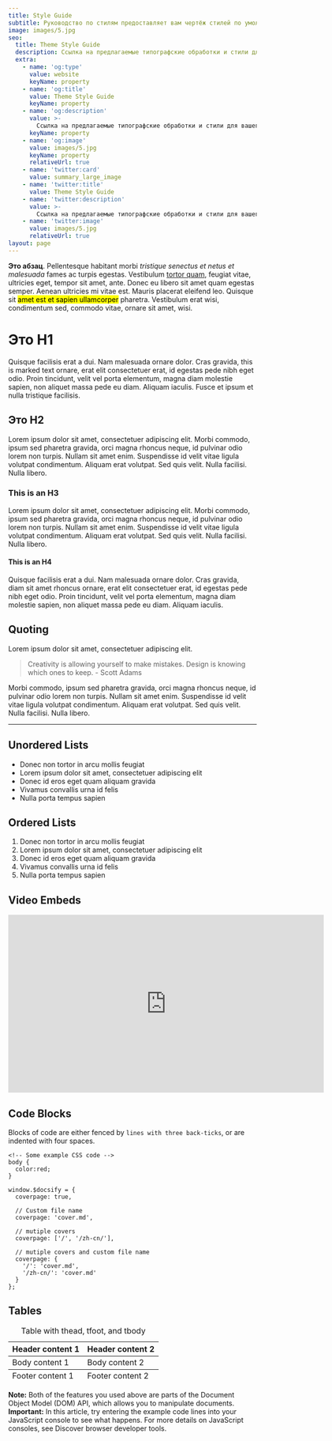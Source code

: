 ```yaml
---
title: Style Guide
subtitle: Руководство по стилям предоставляет вам чертёж стилей по умолчанию для постов и страниц.
image: images/5.jpg
seo:
  title: Theme Style Guide
  description: Ссылка на предлагаемые типографские обработки и стили для вашего контента
  extra:
    - name: 'og:type'
      value: website
      keyName: property
    - name: 'og:title'
      value: Theme Style Guide
      keyName: property
    - name: 'og:description'
      value: >-
        Ссылка на предлагаемые типографские обработки и стили для вашего контента
      keyName: property
    - name: 'og:image'
      value: images/5.jpg
      keyName: property
      relativeUrl: true
    - name: 'twitter:card'
      value: summary_large_image
    - name: 'twitter:title'
      value: Theme Style Guide
    - name: 'twitter:description'
      value: >-
        Ссылка на предлагаемые типографские обработки и стили для вашего контента
    - name: 'twitter:image'
      value: images/5.jpg
      relativeUrl: true
layout: page
---
```


**Это абзац**. Pellentesque habitant morbi *tristique senectus et netus et malesuada* fames ac turpis egestas. Vestibulum [tortor quam](https://www.google.com), feugiat vitae, ultricies eget, tempor sit amet, ante. Donec eu libero sit amet quam egestas semper. Aenean ultricies mi vitae est. Mauris placerat eleifend leo. Quisque sit <mark>amet est et sapien ullamcorper</mark> pharetra. Vestibulum erat wisi, condimentum sed, commodo vitae, ornare sit amet, wisi.

# Это H1

Quisque facilisis erat a dui. Nam malesuada ornare dolor. Cras gravida, this is marked text ornare, erat elit consectetuer erat, id egestas pede nibh eget odio. Proin tincidunt, velit vel porta elementum, magna diam molestie sapien, non aliquet massa pede eu diam. Aliquam iaculis. Fusce et ipsum et nulla tristique facilisis.

## Это H2

Lorem ipsum dolor sit amet, consectetuer adipiscing elit. Morbi commodo, ipsum sed pharetra gravida, orci magna rhoncus neque, id pulvinar odio lorem non turpis. Nullam sit amet enim. Suspendisse id velit vitae ligula volutpat condimentum. Aliquam erat volutpat. Sed quis velit. Nulla facilisi. Nulla libero.

### This is an H3

Lorem ipsum dolor sit amet, consectetuer adipiscing elit. Morbi commodo, ipsum sed pharetra gravida, orci magna rhoncus neque, id pulvinar odio lorem non turpis. Nullam sit amet enim. Suspendisse id velit vitae ligula volutpat condimentum. Aliquam erat volutpat. Sed quis velit. Nulla facilisi. Nulla libero.

#### This is an H4

Quisque facilisis erat a dui. Nam malesuada ornare dolor. Cras gravida, diam sit amet rhoncus ornare, erat elit consectetuer erat, id egestas pede nibh eget odio. Proin tincidunt, velit vel porta elementum, magna diam molestie sapien, non aliquet massa pede eu diam. Aliquam iaculis.

## Quoting

Lorem ipsum dolor sit amet, consectetuer adipiscing elit.

>Creativity is allowing yourself to make mistakes. Design is knowing which ones to keep. - Scott Adams

Morbi commodo, ipsum sed pharetra gravida, orci magna rhoncus neque, id pulvinar odio lorem non turpis. Nullam sit amet enim. Suspendisse id velit vitae ligula volutpat condimentum. Aliquam erat volutpat. Sed quis velit. Nulla facilisi. Nulla libero.

<hr />

## Unordered Lists

+ Donec non tortor in arcu mollis feugiat
+ Lorem ipsum dolor sit amet, consectetuer adipiscing elit
+ Donec id eros eget quam aliquam gravida
+ Vivamus convallis urna id felis
+ Nulla porta tempus sapien

## Ordered Lists

1. Donec non tortor in arcu mollis feugiat
2. Lorem ipsum dolor sit amet, consectetuer adipiscing elit
3. Donec id eros eget quam aliquam gravida
4. Vivamus convallis urna id felis
5. Nulla porta tempus sapien

## Video Embeds

<iframe width="640" height="360" src="https://www.youtube.com/embed/8uuFIi-ghPI" frameborder="0" allow="accelerometer; autoplay; clipboard-write; encrypted-media; gyroscope; picture-in-picture" allowfullscreen></iframe>

## Code Blocks

Blocks of code are either fenced by `lines with three back-ticks`, or are indented with four spaces.

```
<!-- Some example CSS code -->
body {
  color:red;
}
```

```
window.$docsify = {
  coverpage: true,

  // Custom file name
  coverpage: 'cover.md',

  // mutiple covers
  coverpage: ['/', '/zh-cn/'],

  // mutiple covers and custom file name
  coverpage: {
    '/': 'cover.md',
    '/zh-cn/': 'cover.md'
  }
};
```

## Tables

<div class="responsive-table">
  <table>
    <caption>Table with thead, tfoot, and tbody</caption>
    <thead>
      <tr>
        <th>Header content 1</th>
        <th>Header content 2</th>
      </tr>
    </thead>
    <tbody>
      <tr>
        <td>Body content 1</td>
        <td>Body content 2</td>
      </tr>
    </tbody>
    <tfoot>
      <tr>
        <td>Footer content 1</td>
        <td>Footer content 2</td>
      </tr>
    </tfoot>
  </table>
</div>

<div class="note"><strong>Note:</strong> Both of the features you used above are parts of the Document Object Model (DOM) API, which allows you to manipulate documents.</div>

<div class="important"><strong>Important:</strong> In this article, try entering the example code lines into your JavaScript console to see what happens. For more details on JavaScript consoles, see Discover browser developer tools.</div>
